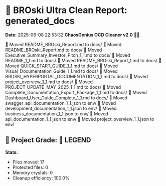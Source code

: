 # 🧹 BROski Ultra Clean Report: generated_docs
**Date:** 2025-06-08 22:53:32
**ChaosGenius OCD Cleaner v2.0** 🧠💜

📁 Moved README_BROski_Report.md to docs/
📁 Moved README_BROski_Report.md to docs/
📁 Moved Executive_Summary_Investor_Pitch_1_1.md to docs/
📁 Moved README_1_1.md to docs/
📁 Moved README_BROski_Report_1.md to docs/
📁 Moved QUICK_START_GUIDE_1_1.md to docs/
📁 Moved Visual_Documentation_Guide_1_1.md to docs/
📁 Moved BROSKI_HYPERPORTAL_DOCUMENTATION_1_1.md to docs/
📁 Moved project_overview_1_1.md to docs/
📁 Moved PROJECT_UPDATE_MAY_2025_1_1.md to docs/
📁 Moved Complete_Documentation_Export_Package_1_1.md to docs/
📁 Moved Dashboard_User_Guide_Complete_1_1.md to docs/
📁 Moved swagger_api_documentation_1_1.json to env/
📁 Moved development_documentation_1_1.json to env/
📁 Moved business_documentation_1_1.json to env/
📁 Moved api_documentation_1_1.json to env/
📁 Moved project_overview_1_1.json to env/

## 🧠 Project Grade: 💯 LEGEND
**Stats:**
- Files moved: 17
- Protected files: 0
- Memory crystals: 0
- Cleanup efficiency: 100.0%